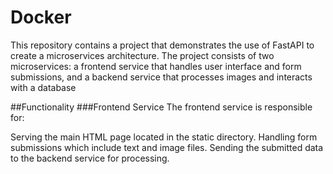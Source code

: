 # Docker


This repository contains a project that demonstrates the use of FastAPI to create a microservices architecture. The project consists of two microservices: a frontend service that handles user interface and form submissions, and a backend service that processes images and interacts with a database

##Functionality
###Frontend Service
The frontend service is responsible for:

Serving the main HTML page located in the static directory.
Handling form submissions which include text and image files.
Sending the submitted data to the backend service for processing.
